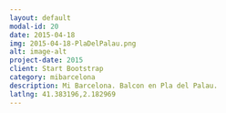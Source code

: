 ```yaml
---
layout: default
modal-id: 20
date: 2015-04-18
img: 2015-04-18-PlaDelPalau.png
alt: image-alt
project-date: 2015
client: Start Bootstrap
category: mibarcelona
description: Mi Barcelona. Balcon en Pla del Palau.
latlng: 41.383196,2.182969
---
```

